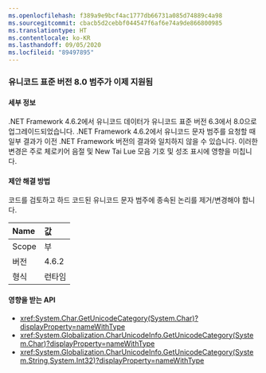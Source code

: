 ```yaml
---
ms.openlocfilehash: f389a9e9bcf4ac1777db66731a085d74889c4a98
ms.sourcegitcommit: cbacb5d2cebbf044547f6af6e74a9de866800985
ms.translationtype: HT
ms.contentlocale: ko-KR
ms.lasthandoff: 09/05/2020
ms.locfileid: "89497895"
---
```

### <a name="unicode-standard-version-80-categories-now-supported"></a>유니코드 표준 버전 8.0 범주가 이제 지원됨

#### <a name="details"></a>세부 정보

.NET Framework 4.6.2에서 유니코드 데이터가 유니코드 표준 버전 6.3에서 8.0으로 업그레이드되었습니다.  .NET Framework 4.6.2에서 유니코드 문자 범주를 요청할 때 일부 결과가 이전 .NET Framework 버전의 결과와 일치하지 않을 수 있습니다.  이러한 변경은 주로 체로키어 음절 및 New Tai Lue 모음 기호 및 성조 표시에 영향을 미칩니다.

#### <a name="suggestion"></a>제안 해결 방법

코드를 검토하고 하드 코드된 유니코드 문자 범주에 종속된 논리를 제거/변경해야 합니다.

| Name    | 값       |
|:--------|:------------|
| Scope   |부|
|버전|4.6.2|
|형식|런타임|

#### <a name="affected-apis"></a>영향을 받는 API

- <xref:System.Char.GetUnicodeCategory(System.Char)?displayProperty=nameWithType>
- <xref:System.Globalization.CharUnicodeInfo.GetUnicodeCategory(System.Char)?displayProperty=nameWithType>
- <xref:System.Globalization.CharUnicodeInfo.GetUnicodeCategory(System.String,System.Int32)?displayProperty=nameWithType>

<!--

#### Affected APIs

- `M:System.Char.GetUnicodeCategory(System.Char)`
- `M:System.Globalization.CharUnicodeInfo.GetUnicodeCategory(System.Char)`
- `M:System.Globalization.CharUnicodeInfo.GetUnicodeCategory(System.String,System.Int32)`

-->
